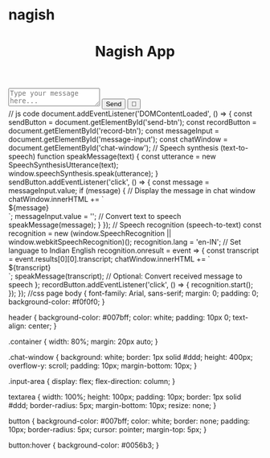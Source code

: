 # nagish
<!DOCTYPE html>
<html lang="en">
<head>
    <meta charset="UTF-8">
    <meta name="viewport" content="width=device-width, initial-scale=1.0">
    <title>Nagish App</title>
    <link rel="stylesheet" href="styles.css">
</head>
<body>
    <header>
        <h1>Nagish App</h1>
    </header>
    <main>
        <div class="container">
            <div id="chat-window" class="chat-window">
                <!-- Messages will appear here -->
            </div>
            <div class="input-area">
                <textarea id="message-input" placeholder="Type your message here..."></textarea>
                <button id="send-btn">Send</button>
                <button id="record-btn">🎤</button>
            </div>
        </div>
    </main>
    <script src="script.js"></script>
</body>
</html>
// js code
document.addEventListener('DOMContentLoaded', () => {
    const sendButton = document.getElementById('send-btn');
    const recordButton = document.getElementById('record-btn');
    const messageInput = document.getElementById('message-input');
    const chatWindow = document.getElementById('chat-window');
    // Speech synthesis (text-to-speech)
    function speakMessage(text) {
        const utterance = new SpeechSynthesisUtterance(text);
        window.speechSynthesis.speak(utterance);
    }
    sendButton.addEventListener('click', () => {
        const message = messageInput.value;
        if (message) {
            // Display the message in chat window
            chatWindow.innerHTML += `<div class="message sent">${message}</div>`;
            messageInput.value = '';
             // Convert text to speech
            speakMessage(message);
        }
    });
   // Speech recognition (speech-to-text)
    const recognition = new (window.SpeechRecognition || window.webkitSpeechRecognition)();
    recognition.lang = 'en-IN'; // Set language to Indian English
        recognition.onresult = event => {
        const transcript = event.results[0][0].transcript;
        chatWindow.innerHTML += `<div class="message received">${transcript}</div>`;
        speakMessage(transcript); // Optional: Convert received message to speech
    };
    recordButton.addEventListener('click', () => {
        recognition.start();
    });
});
//css page
body {
    font-family: Arial, sans-serif;
    margin: 0;
    padding: 0;
    background-color: #f0f0f0;
}

header {
    background-color: #007bff;
    color: white;
    padding: 10px 0;
    text-align: center;
}

.container {
    width: 80%;
    margin: 20px auto;
}

.chat-window {
    background: white;
    border: 1px solid #ddd;
    height: 400px;
    overflow-y: scroll;
    padding: 10px;
    margin-bottom: 10px;
}

.input-area {
    display: flex;
    flex-direction: column;
}

textarea {
    width: 100%;
    height: 100px;
    padding: 10px;
    border: 1px solid #ddd;
    border-radius: 5px;
    margin-bottom: 10px;
    resize: none;
}

button {
    background-color: #007bff;
    color: white;
    border: none;
    padding: 10px;
    border-radius: 5px;
    cursor: pointer;
    margin-top: 5px;
}

button:hover {
    background-color: #0056b3;
}

